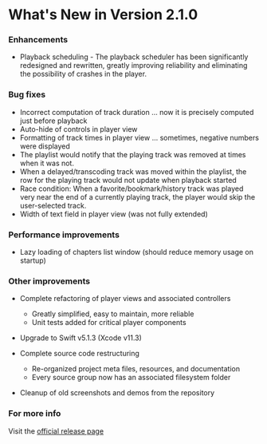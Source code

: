 #  What's New in Version 2.1.0

### Enhancements

* Playback scheduling - The playback scheduler has been significantly redesigned and rewritten, greatly improving reliability and eliminating the possibility of crashes in the player. 

### Bug fixes

* Incorrect computation of track duration ... now it is precisely computed just before playback
* Auto-hide of controls in player view
* Formatting of track times in player view ... sometimes, negative numbers were displayed
* The playlist would notify that the playing track was removed at times when it was not.
* When a delayed/transcoding track was moved within the playlist, the row for the playing track would not update when playback started
* Race condition: When a favorite/bookmark/history track was played very near the end of a currently playing track, the player would skip the user-selected track.
* Width of text field in player view (was not fully extended)

### Performance improvements

* Lazy loading of chapters list window (should reduce memory usage on startup)

### Other improvements

* Complete refactoring of player views and associated controllers
    * Greatly simplified, easy to maintain, more reliable
    * Unit tests added for critical player components
    
* Upgrade to Swift v5.1.3 (Xcode v11.3)

* Complete source code restructuring
   * Re-organized project meta files, resources, and documentation
   * Every source group now has an associated filesystem folder
   
* Cleanup of old screenshots and demos from the repository

### **For more info**
Visit the [official release page](https://github.com/maculateConception/aural-player/releases/tag/2.1.0)
